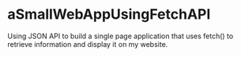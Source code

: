 # aSmallWebAppUsingFetchAPI
Using JSON API to build a single page application that uses fetch() to retrieve information and display it on my website.
